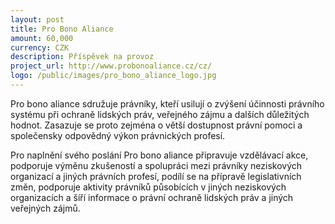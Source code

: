 ```yaml
---
layout: post
title: Pro Bono Aliance
amount: 60,000
currency: CZK
description: Příspěvek na provoz
project_url: http://www.probonoaliance.cz/cz/
logo: /public/images/pro_bono_aliance_logo.jpg
---
```


Pro bono aliance sdružuje právníky, kteří usilují o zvýšení účinnosti právního systému při ochraně lidských práv, veřejného zájmu a dalších důležitých hodnot. Zasazuje se proto zejména o větší dostupnost právní pomoci a společensky odpovědný výkon právnických profesí.

Pro naplnění svého poslání Pro bono aliance připravuje vzdělávací akce, podporuje výměnu zkušeností a spolupráci mezi právníky neziskových organizací a jiných právních profesí, podílí se na přípravě legislativních změn, podporuje aktivity právníků působících v jiných neziskových organizacích a šíří informace o právní ochraně lidských práv a jiných veřejných zájmů.
